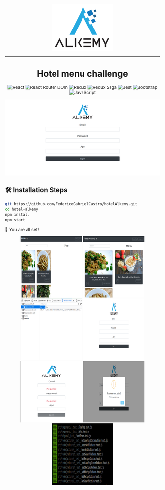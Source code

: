 <p align="center">
    <img width="200px" src="./assetsGithub/logo.png" alt="Hotel Alkemy" />
    <hr width="100%"/>
    <h1 align="center">Hotel menu challenge</h1>
</p>
<p align="center">
    <img src="https://img.shields.io/badge/React-20232A?style=for-the-badge&logo=react&logoColor=61DAFB" alt="React"/>
    <img src="https://img.shields.io/badge/React_Router-CA4245?style=for-the-badge&logo=react-router&logoColor=white" alt="React Router DOm"/>
    <img src="https://img.shields.io/badge/Redux-593D88?style=for-the-badge&logo=redux&logoColor=white" alt="Redux"/>
    <img src="https://img.shields.io/badge/Redux%20saga-86D46B?style=for-the-badge&logo=redux%20saga&logoColor=999999" alt="Redux Saga"/>
    <img src="https://img.shields.io/badge/Jest-C21325?style=for-the-badge&logo=jest&logoColor=white" alt="Jest"/>
    <img src="https://img.shields.io/badge/Bootstrap-563D7C?style=for-the-badge&logo=bootstrap&logoColor=white" alt="Bootstrap"/>
    <img src="https://img.shields.io/badge/JavaScript-323330?style=for-the-badge&logo=javascript&logoColor=F7DF1E" alt="JavaScript"/>
</p>
<p align="center">
    <img src="./assetsGithub/login.png" alt="Home"/>
</p>

## 🛠️ Installation Steps

```bash
git https://github.com/FedericoGabrielCastro/hotelAlkemy.git
cd hotel-alkemy
npm install
npm start
```

🌟 You are all set!

<p align="center">
    <img width="200px" height="200" src="./assetsGithub/home.png" alt="home" />
    <img width="200px" height="200" src="./assetsGithub/homeResponsive.png" alt="home responsive" />
    <img width="200px" height="200" src="./assetsGithub/localStorage.png" alt="local storage" />
    <img width="200px" height="200" src="./assetsGithub/login.png" alt="login" />
    <img width="200px" height="200" src="./assetsGithub/loginValidation.png" alt="validation" />
    <img width="200px" height="200" src="./assetsGithub/swal.png" alt="swal" />
    <img width="200px" height="200" src="./assetsGithub/test.png" alt="test" />
</p>